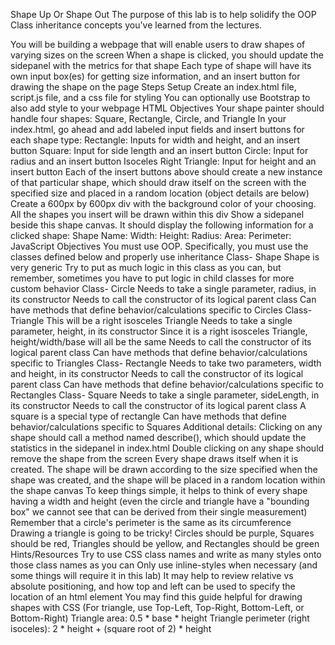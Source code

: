 Shape Up Or Shape Out
The purpose of this lab is to help solidify the OOP Class inheritance concepts you've learned from the lectures.

You will be building a webpage that will enable users to draw shapes of varying sizes on the screen
When a shape is clicked, you should update the sidepanel with the metrics for that shape
Each type of shape will have its own input box(es) for getting size information, and an insert button for drawing the shape on the page
Steps
Setup
Create an index.html file, script.js file, and a css file for styling
You can optionally use Bootstrap to also add style to your webpage
HTML Objectives
Your shape painter should handle four shapes: Square, Rectangle, Circle, and Triangle
In your index.html, go ahead and add labeled input fields and insert buttons for each shape type:
Rectangle: Inputs for width and height, and an insert button
Square: Input for side length and an insert button
Circle: Input for radius and an insert button
Isoceles Right Triangle: Input for height and an insert button
Each of the insert buttons above should create a new instance of that particular shape, which should draw itself on the screen with the specified size and placed in a random location (object details are below)
Create a 600px by 600px div with the background color of your choosing. All the shapes you insert will be drawn within this div
Show a sidepanel beside this shape canvas. It should display the following information for a clicked shape:
Shape Name:
Width:
Height:
Radius:
Area:
Perimeter:
JavaScript Objectives
You must use OOP. Specifically, you must use the classes defined below and properly use inheritance
Class- Shape
Shape is very generic
Try to put as much logic in this class as you can, but remember, sometimes you have to put logic in child classes for more custom behavior
Class- Circle
Needs to take a single parameter, radius, in its constructor
Needs to call the constructor of its logical parent class
Can have methods that define behavior/calculations specific to Circles
Class- Triangle
This will be a right isosceles Triangle
Needs to take a single parameter, height, in its constructor
Since it is a right isosceles Triangle, height/width/base will all be the same
Needs to call the constructor of its logical parent class
Can have methods that define behavior/calculations specific to Triangles
Class- Rectangle
Needs to take two parameters, width and height, in its constructor
Needs to call the constructor of its logical parent class
Can have methods that define behavior/calculations specific to Rectangles
Class- Square
Needs to take a single parameter, sideLength, in its constructor
Needs to call the constructor of its logical parent class
A square is a special type of rectangle
Can have methods that define behavior/calculations specific to Squares
Additional details:
Clicking on any shape should call a method named describe(), which should update the statistics in the sidepanel in index.html
Double clicking on any shape should remove the shape from the screen
Every shape draws itself when it is created. The shape will be drawn according to the size specified when the shape was created, and the shape will be placed in a random location within the shape canvas
To keep things simple, it helps to think of every shape having a width and height (even the circle and triangle have a "bounding box" we cannot see that can be derived from their single measurement)
Remember that a circle's perimeter is the same as its circumference
Drawing a triangle is going to be tricky!
Circles should be purple, Squares should be red, Triangles should be yellow, and Rectangles should be green
Hints/Resources
Try to use CSS class names and write as many styles onto those class names as you can
Only use inline-styles when necessary (and some things will require it in this lab)
It may help to review relative vs absolute positioning, and how top and left can be used to specify the location of an html element
You may find this guide helpful for drawing shapes with CSS (For triangle, use Top-Left, Top-Right, Bottom-Left, or Bottom-Right)
Triangle area: 0.5 * base * height
Triangle perimeter (right isoceles): 2 * height + (square root of 2) * height